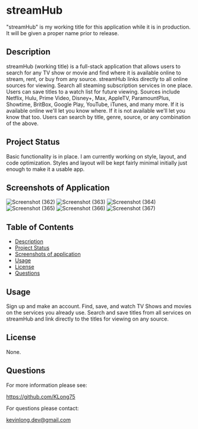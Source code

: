 # streamHub

"streamHub" is my working title for this application while it is in production. It will be given a proper name prior to release.

## Description

streamHub (working title) is a full-stack application that allows users to search for any TV show or movie and find where it is available online to stream, rent, or buy from any source. streamHub links directly to all online sources for viewing. Search all steaming subscription services in one place. Users can save titles to a watch list for future viewing. Sources include Netflix, Hulu, Prime Video, Disney+, Max, AppleTV, ParamountPlus, Showtime, BritBox, Google Play, YouTube, iTunes, and many more. If it is available online we'll let you know where. If it is not available we'll let you know that too. Users can search by title, genre, source, or any combination of the above.


## Project Status
Basic functionality is in place. I am currently working on style, layout, and code optimization. Styles and layout will be kept fairly minimal initially just enough to make it a usable app.


## Screenshots of Application
![Screenshot (362)](https://github.com/KLong75/stream-hub/assets/98487770/cd7f8ae0-747c-4639-b214-2c88b14d1c12)
![Screenshot (363)](https://github.com/KLong75/stream-hub/assets/98487770/d6058c92-cbae-4bf5-9fc3-8800362b0de0)
![Screenshot (364)](https://github.com/KLong75/stream-hub/assets/98487770/0c40e884-0601-4d6e-b4c0-ecac8499f06d)
![Screenshot (365)](https://github.com/KLong75/stream-hub/assets/98487770/96eef6d7-4f9d-4836-9042-9f29d6ffd845)
![Screenshot (366)](https://github.com/KLong75/stream-hub/assets/98487770/38c3a1d0-48fe-49c8-83a5-334eb3ddd3c2)
![Screenshot (367)](https://github.com/KLong75/stream-hub/assets/98487770/05aef967-e46c-418c-9fc0-cf514d370e2d)


## Table of Contents
- [Description](#description)
- [Project Status](#projectstatus)
- [Screenshots of application](#screenshots)
- [Usage](#usage)
- [License](#license)
- [Questions](#questions)

## Usage

Sign up and make an account. Find, save, and watch TV Shows and movies on the services you already use. Search and save titles from all services on streamHub and link directly to the titles for viewing on any source.

## License

None.

## Questions

For more information please see:

<https://github.com/KLong75>

For questions please contact:

[kevinlong.dev@gmail.com](mailto:kevinlong.dev@gmail.com)
